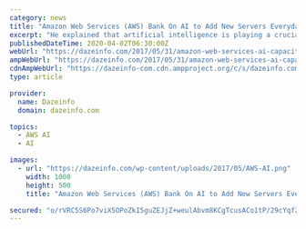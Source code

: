 ```yaml
---
category: news
title: "Amazon Web Services (AWS) Bank On AI to Add New Servers Everyday"
excerpt: "He explained that artificial intelligence is playing a crucial role in anticipating the demand for its services. Not only it is helping AWS to meet the demand but also cutting down the cost of operations. “One of the least understood aspects of AWS is ..."
publishedDateTime: 2020-04-02T06:30:00Z
webUrl: "https://dazeinfo.com/2017/05/31/amazon-web-services-ai-capacity/"
ampWebUrl: "https://dazeinfo.com/2017/05/31/amazon-web-services-ai-capacity/?amp"
cdnAmpWebUrl: "https://dazeinfo-com.cdn.ampproject.org/c/s/dazeinfo.com/2017/05/31/amazon-web-services-ai-capacity/?amp"
type: article

provider:
  name: Dazeinfo
  domain: dazeinfo.com

topics:
  - AWS AI
  - AI

images:
  - url: "https://dazeinfo.com/wp-content/uploads/2017/05/AWS-AI.png"
    width: 1000
    height: 500
    title: "Amazon Web Services (AWS) Bank On AI to Add New Servers Everyday"

secured: "o/rVRC5S6Po7viX5OPoZkI5guZEJjZ+weulAbvm8KCgTcusACo1tP/29cYqf2lTMJvI71sOJuXACJ+AhYgh6yv/HAd//nngIaXsX3H7LZrWHhIywUl6PHGaMbVOD05TXtq84Bh2WkYFMufj6gJ/uepq2FYl8P8stUozhPL3KfbyuyZIhzsQSX34/ZKVjdno5SHdgulMao4BD61nfrqboMm7TiNO8g2NJMt3dEEhC3VBLircevNJR4FAZVu6/2mMF0xjic7zp+airLqlxtmrrRY2pP5POdIDHQrfJvHUh4AJPzV3Gizq8CPNJfpUEIUyL;4GoesJWG8DAI2wbXD1C1/g=="
---
```



